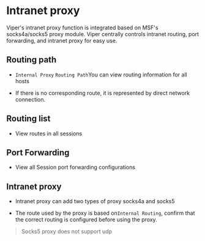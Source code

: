# Intranet proxy

Viper's intranet proxy function is integrated based on MSF's socks4a/socks5 proxy module. Viper centrally controls intranet routing, port forwarding, and intranet proxy for easy use.

## Routing path

+ `Internal Proxy` `Routing Path`You can view routing information for all hosts

+ If there is no corresponding route, it is represented by direct network connection.

## Routing list

+ View routes in all sessions

## Port Forwarding

+ View all Session port forwarding configurations

## Intranet proxy

+ Intranet proxy can add two types of proxy socks4a and socks5

+ The route used by the proxy is based on`Internal Routing`, confirm that the correct routing is configured before using the proxy.

> Socks5 proxy does not support udp
